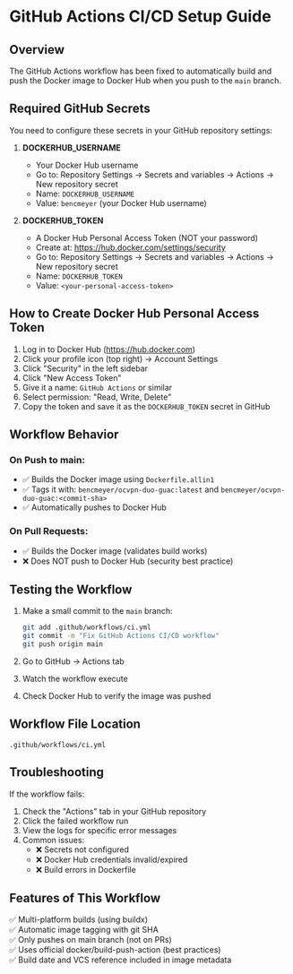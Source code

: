 # GitHub Actions CI/CD Setup Guide

## Overview
The GitHub Actions workflow has been fixed to automatically build and push the Docker image to Docker Hub when you push to the `main` branch.

## Required GitHub Secrets

You need to configure these secrets in your GitHub repository settings:

1. **DOCKERHUB_USERNAME**
   - Your Docker Hub username
   - Go to: Repository Settings → Secrets and variables → Actions → New repository secret
   - Name: `DOCKERHUB_USERNAME`
   - Value: `bencmeyer` (your Docker Hub username)

2. **DOCKERHUB_TOKEN**
   - A Docker Hub Personal Access Token (NOT your password)
   - Create at: https://hub.docker.com/settings/security
   - Go to: Repository Settings → Secrets and variables → Actions → New repository secret
   - Name: `DOCKERHUB_TOKEN`
   - Value: `<your-personal-access-token>`

## How to Create Docker Hub Personal Access Token

1. Log in to Docker Hub (https://hub.docker.com)
2. Click your profile icon (top right) → Account Settings
3. Click "Security" in the left sidebar
4. Click "New Access Token"
5. Give it a name: `GitHub Actions` or similar
6. Select permission: "Read, Write, Delete"
7. Copy the token and save it as the `DOCKERHUB_TOKEN` secret in GitHub

## Workflow Behavior

### On Push to main:
- ✅ Builds the Docker image using `Dockerfile.allin1`
- ✅ Tags it with: `bencmeyer/ocvpn-duo-guac:latest` and `bencmeyer/ocvpn-duo-guac:<commit-sha>`
- ✅ Automatically pushes to Docker Hub

### On Pull Requests:
- ✅ Builds the Docker image (validates build works)
- ❌ Does NOT push to Docker Hub (security best practice)

## Testing the Workflow

1. Make a small commit to the `main` branch:
   ```bash
   git add .github/workflows/ci.yml
   git commit -m "Fix GitHub Actions CI/CD workflow"
   git push origin main
   ```

2. Go to GitHub → Actions tab
3. Watch the workflow execute
4. Check Docker Hub to verify the image was pushed

## Workflow File Location
`.github/workflows/ci.yml`

## Troubleshooting

If the workflow fails:
1. Check the "Actions" tab in your GitHub repository
2. Click the failed workflow run
3. View the logs for specific error messages
4. Common issues:
   - ❌ Secrets not configured
   - ❌ Docker Hub credentials invalid/expired
   - ❌ Build errors in Dockerfile

## Features of This Workflow

✅ Multi-platform builds (using buildx)  
✅ Automatic image tagging with git SHA  
✅ Only pushes on main branch (not on PRs)  
✅ Uses official docker/build-push-action (best practices)  
✅ Build date and VCS reference included in image metadata  

